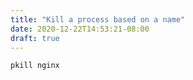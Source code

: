 ```yaml
---
title: "Kill a process based on a name"
date: 2020-12-22T14:53:21-08:00
draft: true
---
```


```
pkill nginx
```


